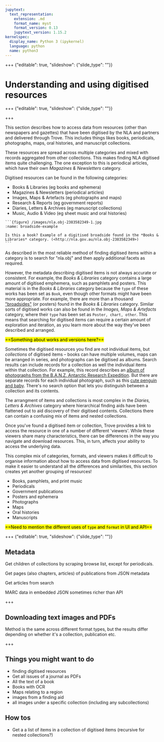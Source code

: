 ```yaml
---
jupytext:
  text_representation:
    extension: .md
    format_name: myst
    format_version: 0.13
    jupytext_version: 1.15.2
kernelspec:
  display_name: Python 3 (ipykernel)
  language: python
  name: python3
---
```


+++ {"editable": true, "slideshow": {"slide_type": ""}}

# Understanding and using digitised resources

+++ {"editable": true, "slideshow": {"slide_type": ""}}



+++

This section describes how to access data from resources (other than newspapers and gazettes) that have been digitised by the NLA and partners and delivered through Trove. This includes things likes books, periodicals, photographs, maps, oral histories, and manuscript collections.

These resources are spread across multiple categories and mixed with records aggregated from other collections. This makes finding NLA digitised items quite challenging. The one exception to this is periodical articles, which have their own *Magazines & Newsletters* category.

Digitised resources can be found in the following categories:

- Books & Libraries (eg books and ephemera)
- Magazines & Newsletters (periodical articles)
- Images, Maps & Artefacts (eg photographs and maps)
- Research & Reports (eg government reports)
- Diaries, Letters & Archives (eg manuscript collections)
- Music, Audio & Video (eg sheet music and oral histories)

````{margin}
```{figure} /images/nla.obj-2383582349-1.jpg
:name: broadside-example

Is this a book? Example of a digitised broadside found in the *Books & Libraries* category. (<http://nla.gov.au/nla.obj-2383582349>)
```
````

As described in [](/understanding-search/finding-digitised-content.md) the most reliable method of finding digitised items within a category is to search for "nla.obj" and then apply additional facets as required.

However, the metadata describing digitised items is not always accurate or consistent. For example, the *Books & Libraries* category contains a large amount of digitised emphemera, such as pamphlets and posters. This material is in the *Books & Libraries* category because the `type` of these works has been set as `Book`, even though other formats might have been more appropriate. For example, there are more than a thousand ["broadsides"](https://trove.nla.gov.au/search/category/books?keyword=%22nla.obj%22%20broadsides&l-format=Book) (or posters) found in the *Books & Libraries* category. Similar sorts of digitised works can also be found in the *Images, Maps & Artefacts* category, where their `type` has been set as `Poster, chart, other`. This means that searching for digitised items can require a certain amount of exploration and iteration, as you learn more about the way they've been described and arranged.

<mark>==Something about works and versions here?==</mark>

Sometimes the digitised resources you find are not individual items, but *collections* of digitised items – books can have multiple volumes, maps can be arranged in series, and photographs can be digitised as albums. Search results can include records for a collection as well the individual items within that collection. For example, this record describes an [album of photographs from the B.A.N.Z. Antarctic Research Expedition](https://trove.nla.gov.au/work/30068558). But there are separate records for each individual photograph, such as this [cute penguin and baby](https://trove.nla.gov.au/work/22456751). There's no search option that lets you distinguish between a collection and its contents. 

The arrangment of items and collections is most complex in the *Diaries, Letters & Archives* category where hierarchical finding aids have been flattened out to aid discovery of their digitised contents. Collections there can contain a confusing mix of items and nested collections.

Once you've found a digitised item or collection, Trove provides a link to access the resource in one of a number of different 'viewers'. While these viewers share many characteristics, there can be differences in the way you navigate and download resources. This, in turn, affects your ability to access the underlying data.

This complex mix of categories, formats, and viewers makes it difficult to organise information about how to access data from digitised resources. To make it easier to understand all the differences and similarities, this section creates yet another grouping of resources!

- Books, pamphlets, and print music 
- Periodicals
- Government publications
- Posters and ephemera
- Photographs
- Maps
- Oral histories
- Manuscripts

<mark>==Need to mention the different uses of `type` and `format` in UI and API==</mark>

+++ {"editable": true, "slideshow": {"slide_type": ""}}

## Metadata

Get children of collections by scraping browse list, except for periodicals.

Get pages (also chapters, articles) of publications from JSON metadata

Get articles from search

MARC data in embedded JSON sometimes richer than API

+++

## Downloading text images and PDFs

Method is the same across different format types, but the results differ depending on whether it's a collection, publication etc.

+++

## Things you might want to do

- finding digitised resources
- Get all issues of a journal as PDFs
- All the text of a book
- Books with OCR
- Maps relating to a region
- images from a finding aid
- all images under a specific collection (including any subcollections)

## How tos

- Get a a list of items in a collection of digitised items (recursive for nested collections?)
